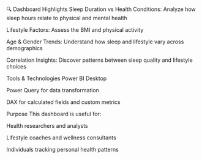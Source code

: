 🔍 Dashboard Highlights
Sleep Duration vs Health Conditions: Analyze how sleep hours relate to physical and mental health

Lifestyle Factors: Assess the BMI and physical activity

Age & Gender Trends: Understand how sleep and lifestyle vary across demographics

Correlation Insights: Discover patterns between sleep quality and lifestyle choices

Tools & Technologies
Power BI Desktop

Power Query for data transformation

DAX for calculated fields and custom metrics

Purpose
This dashboard is useful for:

Health researchers and analysts

Lifestyle coaches and wellness consultants

Individuals tracking personal health patterns
